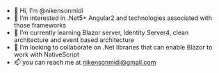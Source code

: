 - 👋 Hi, I’m @nikensonmidi
- 👀 I’m interested in .Net5+ Angular2 and technologies associated with those frameworks
- 🌱 I’m currently learning Blazor server, Identity Server4, clean architecture and event based architecture
- 💞️ I’m looking to collaborate on .Net libraries that can enable Blazor to work with NativeScript
- 📫 you can reach me at nikensonmidi@gmail.com
